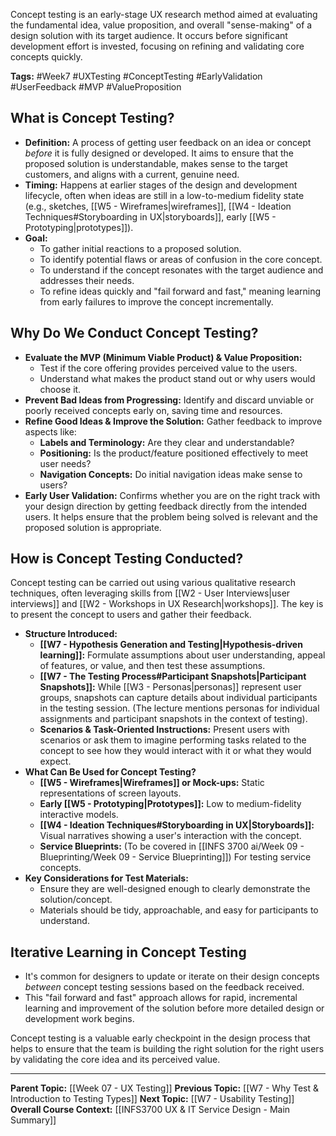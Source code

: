 Concept testing is an early-stage UX research method aimed at evaluating the fundamental idea, value proposition, and overall "sense-making" of a design solution with its target audience. It occurs before significant development effort is invested, focusing on refining and validating core concepts quickly.

**Tags:** #Week7 #UXTesting #ConceptTesting #EarlyValidation #UserFeedback #MVP #ValueProposition

## What is Concept Testing?

* **Definition:** A process of getting user feedback on an idea or concept *before* it is fully designed or developed. It aims to ensure that the proposed solution is understandable, makes sense to the target customers, and aligns with a current, genuine need.
* **Timing:** Happens at earlier stages of the design and development lifecycle, often when ideas are still in a low-to-medium fidelity state (e.g., sketches, [[W5 - Wireframes|wireframes]], [[W4 - Ideation Techniques#Storyboarding in UX|storyboards]], early [[W5 - Prototyping|prototypes]]).
* **Goal:**
    * To gather initial reactions to a proposed solution.
    * To identify potential flaws or areas of confusion in the core concept.
    * To understand if the concept resonates with the target audience and addresses their needs.
    * To refine ideas quickly and "fail forward and fast," meaning learning from early failures to improve the concept incrementally.

## Why Do We Conduct Concept Testing?

* **Evaluate the MVP (Minimum Viable Product) & Value Proposition:**
    * Test if the core offering provides perceived value to the users.
    * Understand what makes the product stand out or why users would choose it.
* **Prevent Bad Ideas from Progressing:** Identify and discard unviable or poorly received concepts early on, saving time and resources.
* **Refine Good Ideas & Improve the Solution:** Gather feedback to improve aspects like:
    * **Labels and Terminology:** Are they clear and understandable?
    * **Positioning:** Is the product/feature positioned effectively to meet user needs?
    * **Navigation Concepts:** Do initial navigation ideas make sense to users?
* **Early User Validation:** Confirms whether you are on the right track with your design direction by getting feedback directly from the intended users. It helps ensure that the problem being solved is relevant and the proposed solution is appropriate.

## How is Concept Testing Conducted?

Concept testing can be carried out using various qualitative research techniques, often leveraging skills from [[W2 - User Interviews|user interviews]] and [[W2 - Workshops in UX Research|workshops]]. The key is to present the concept to users and gather their feedback.

* **Structure Introduced:**
    * **[[W7 - Hypothesis Generation and Testing|Hypothesis-driven learning]]:** Formulate assumptions about user understanding, appeal of features, or value, and then test these assumptions.
    * **[[W7 - The Testing Process#Participant Snapshots|Participant Snapshots]]:** While [[W3 - Personas|personas]] represent user groups, snapshots can capture details about individual participants in the testing session. (The lecture mentions personas for individual assignments and participant snapshots in the context of testing).
    * **Scenarios & Task-Oriented Instructions:** Present users with scenarios or ask them to imagine performing tasks related to the concept to see how they would interact with it or what they would expect.
* **What Can Be Used for Concept Testing?**
    * **[[W5 - Wireframes|Wireframes]] or Mock-ups:** Static representations of screen layouts.
    * **Early [[W5 - Prototyping|Prototypes]]:** Low to medium-fidelity interactive models.
    * **[[W4 - Ideation Techniques#Storyboarding in UX|Storyboards]]:** Visual narratives showing a user's interaction with the concept.
    * **Service Blueprints:** (To be covered in [[INFS 3700 ai/Week 09 - Blueprinting/Week 09 - Service Blueprinting]]) For testing service concepts.
* **Key Considerations for Test Materials:**
    * Ensure they are well-designed enough to clearly demonstrate the solution/concept.
    * Materials should be tidy, approachable, and easy for participants to understand.

## Iterative Learning in Concept Testing

* It's common for designers to update or iterate on their design concepts *between* concept testing sessions based on the feedback received.
* This "fail forward and fast" approach allows for rapid, incremental learning and improvement of the solution before more detailed design or development work begins.

Concept testing is a valuable early checkpoint in the design process that helps to ensure that the team is building the right solution for the right users by validating the core idea and its perceived value.

---
**Parent Topic:** [[Week 07 - UX Testing]]
**Previous Topic:** [[W7 - Why Test & Introduction to Testing Types]]
**Next Topic:** [[W7 - Usability Testing]]
**Overall Course Context:** [[INFS3700 UX & IT Service Design - Main Summary]]